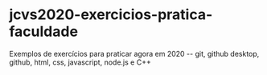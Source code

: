 # jcvs2020-exercicios-pratica-faculdade
 Exemplos de exercícios para praticar agora em 2020 --  git, github desktop, github, html, css, javascript, node.js e C++ 
